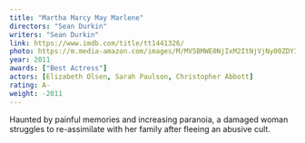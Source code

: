 ```yaml
---
title: "Martha Marcy May Marlene"
directors: "Sean Durkin"
writers: "Sean Durkin"
link: https://www.imdb.com/title/tt1441326/
photo: https://m.media-amazon.com/images/M/MV5BMWE0NjIxM2ItNjVjNy00ZDY3LTlhMTYtNTQzYzUyYmViMGU3XkEyXkFqcGdeQXVyNTA3MTU2MjE@._V1_FMjpg_UX510_.jpg
year: 2011
awards: ["Best Actress"]
actors: [Elizabeth Olsen, Sarah Paulson, Christopher Abbott]
rating: A-
weight: -2011
---
```

Haunted by painful memories and increasing paranoia, a damaged woman struggles to re-assimilate with her family after fleeing an abusive cult.